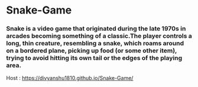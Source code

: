 # Snake-Game
### Snake is a video game that originated during the late 1970s in arcades becoming something of a classic.The player controls a long, thin creature, resembling a snake, which roams around on a bordered plane, picking up food (or some other item), trying to avoid hitting its own tail or the edges of the playing area.
Host : https://divyanshu1810.github.io/Snake-Game/
